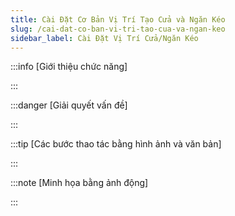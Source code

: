 ```yaml
---
title: Cài Đặt Cơ Bản Vị Trí Tạo Cửa và Ngăn Kéo
slug: /cai-dat-co-ban-vi-tri-tao-cua-va-ngan-keo
sidebar_label: Cài Đặt Vị Trí Cửa/Ngăn Kéo
---
```


:::info [Giới thiệu chức năng]

:::

:::danger [Giải quyết vấn đề]

:::

:::tip [Các bước thao tác bằng hình ảnh và văn bản]

:::

:::note [Minh họa bằng ảnh động]

:::